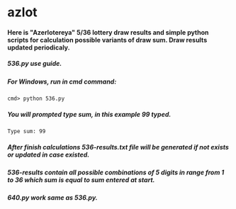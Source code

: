# azlot
#### Here is "Azerlotereya" 5/36 lottery draw results and simple python scripts for calculation possible variants of draw sum. Draw results updated periodicaly.

##### 536.py use guide.

##### For Windows, run in cmd command:

`cmd> python 536.py`
##### You will prompted type sum,  in this example 99 typed.
`Type sum: 99`
##### After finish calculations 536-results.txt file will be generated if not exists or updated in case existed.
##### 536-results contain all possible combinations of 5 digits in range from 1 to 36 which sum is equal to sum entered at start.
##### 640.py work same as 536.py.




